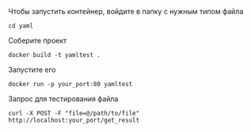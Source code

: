 <p>Чтобы запустить контейнер, войдите в папку с нужным типом файла</p>
<code>cd yaml</code>
<p>Соберите проект</p>
<code>docker build -t yamltest .</code>
<p>Запустите его</p>
<code>docker run -p your_port:80 yamltest </code>
<p>Запрос для тестирования файла</p>
<code>curl -X POST -F "file=@/path/to/file" http://localhost:your_port/get_result</code>